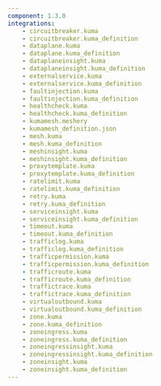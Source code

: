 ```yaml
---
component: 1.3.0
integrations:
    - circuitbreaker.kuma
    - circuitbreaker.kuma_definition
    - dataplane.kuma
    - dataplane.kuma_definition
    - dataplaneinsight.kuma
    - dataplaneinsight.kuma_definition
    - externalservice.kuma
    - externalservice.kuma_definition
    - faultinjection.kuma
    - faultinjection.kuma_definition
    - healthcheck.kuma
    - healthcheck.kuma_definition
    - kumamesh.meshery
    - kumamesh_definition.json
    - mesh.kuma
    - mesh.kuma_definition
    - meshinsight.kuma
    - meshinsight.kuma_definition
    - proxytemplate.kuma
    - proxytemplate.kuma_definition
    - ratelimit.kuma
    - ratelimit.kuma_definition
    - retry.kuma
    - retry.kuma_definition
    - serviceinsight.kuma
    - serviceinsight.kuma_definition
    - timeout.kuma
    - timeout.kuma_definition
    - trafficlog.kuma
    - trafficlog.kuma_definition
    - trafficpermission.kuma
    - trafficpermission.kuma_definition
    - trafficroute.kuma
    - trafficroute.kuma_definition
    - traffictrace.kuma
    - traffictrace.kuma_definition
    - virtualoutbound.kuma
    - virtualoutbound.kuma_definition
    - zone.kuma
    - zone.kuma_definition
    - zoneingress.kuma
    - zoneingress.kuma_definition
    - zoneingressinsight.kuma
    - zoneingressinsight.kuma_definition
    - zoneinsight.kuma
    - zoneinsight.kuma_definition
---
```

